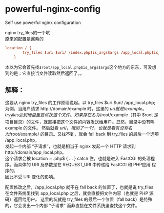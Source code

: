 # powerful-nginx-config
Self use powerful nginx configuration

nginx try_files的一个坑  
原来的配置是酱紫的
```ini
location / {
        try_files $uri $uri/ /index.php$is_args$args /app_local.php$is_args$args /app_dev.php$is_args$args;
    }
```
本以为它会首先找`$root/app_local.php$is_args$args`这个地方的东东，可没想到的是：它直接当文件读取然后返回了。。

解释：
---
这要从 nginx try_files 的工作原理说起。以 try_files $uri $uri/ /app_local.php;  
为例，当用户请求 http://domain/example 时，这里的 $uri 就是 /example。try_files 会到硬盘里尝试找这个文件。 
如果存在名为 /$root/example（其中 $root 是 项目目录）的文件，就直接把这个文件的内容发送给用户。显然，目录中没有叫 example 的文件。 
然后就看 $uri/，增加了一个 /，也就是看有没有名为 /$root/example/ 的目录。又找不到，就会 fall back 到 try_files 的最后一个选项 /app_local.php，  
发起一个内部 “子请求”，也就是相当于 nginx 发起一个 HTTP 请求到 http://domain/app_local.php。  
这个请求会被 location ~ \.php$ { ... } catch 住，也就是进入 FastCGI 的处理程序。而具体的 URI 及参数是在 REQUEST_URI 中传递给 FastCGI 和 PHP应用 程序的，  
因此不受 URI 变化的影响。

配置修改之后，/app_local.php 就不在 fall back 的位置了，也就是说 try_files  
在文件系统里找到 app_local.php 之后，就会直接把文件内容（也就是 PHP 源码）返回给用户。 
这里的坑就是 try_files 的最后一个位置（fall back）是特殊的，它会发出一个内部 “子请求” 而非直接在文件系统里查找这个文件。
